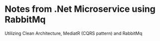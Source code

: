 # Notes from .Net Microservice using RabbitMq

Utilizing Clean Architecture, MediatR (CQRS pattern) and RabbitMq
